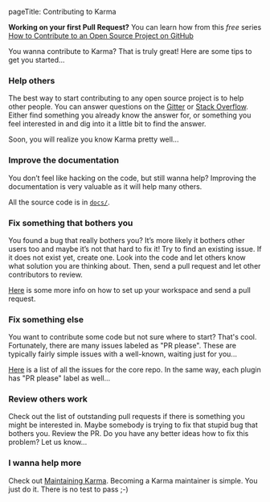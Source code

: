 pageTitle: Contributing to Karma

**Working on your first Pull Request?** You can learn how from this *free* series
[How to Contribute to an Open Source Project on GitHub](egghead_series)

You wanna contribute to Karma? That is truly great!
Here are some tips to get you started...

### Help others
The best way to start contributing to any open source project is to help other people.
You can answer questions on the [Gitter] or [Stack Overflow].
Either find something you already know the answer for, or something you feel interested in and
dig into it a little bit to find the answer.

Soon, you will realize you know Karma pretty well...


### Improve the documentation
You don’t feel like hacking on the code, but still wanna help?
Improving the documentation is very valuable as it will help many others.

All the source code is in [`docs/`].


### Fix something that bothers you
You found a bug that really bothers you? It’s more likely it bothers other users too and maybe
it’s not that hard to fix it! Try to find an existing issue. If it does not exist yet, create one.
Look into the code and let others know what solution you are thinking about.
Then, send a pull request and let other contributors to review.

[Here](./making-changes.html) is some more info on how to set up your workspace and send a pull
request.


### Fix something else
You want to contribute some code but not sure where to start? That's cool. Fortunately,
there are many issues labeled as "PR please". These are typically fairly simple issues with
a well-known, waiting just for you...

[Here](https://github.com/karma-runner/karma/issues?labels=PR+please&page=1&state=open) is a list
of all the issues for the core repo. In the same way, each plugin has "PR please" label as well...


### Review others work
Check out the list of outstanding pull requests if there is something you might be interested in.
Maybe somebody is trying to fix that stupid bug that bothers you. Review the PR.
Do you have any better ideas how to fix this problem? Let us know...

### I wanna help more
Check out [Maintaining Karma]. Becoming a Karma maintainer is simple.
You just do it. There is no test to pass ;-)

[gitter]: https://gitter.im/karma-runner/karma
[Stack Overflow]: http://stackoverflow.com/questions/tagged/karma-runner
[`docs/`]: https://github.com/karma-runner/karma/tree/master/docs
[Maintaining Karma]: ./maintaining.html
[egghead_series]: https://egghead.io/series/how-to-contribute-to-an-open-source-project-on-github

